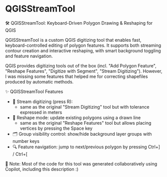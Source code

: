 # QGISStreamTool
🛠️ QGISStreamTool: Keyboard-Driven Polygon Drawing & Reshaping for QGIS


QGISStreamTool is a custom QGIS digitizing tool that enables fast, keyboard-controlled editing of polygon features. It supports both streaming contour creation and interactive reshaping, with smart background toggling and feature navigation.

QGIS provides digitizing tools out of the box (incl. "Add Polygon Feature", "Reshape Features", "Digitize with Segment", "Stream Digitizing"). 
However, I was missing some features that helped me for correcting shapefiles produced by automatic methods.

✨ QGISStreamTool Features
- 🧲 Stream digitizing (press R):
  - same as the original "Stream Digitizing" tool but with tolerance expressed in meters
- 🔁 Reshape mode: update existing polygons using a drawn line
  - same as the original "Reshape Features" tool but allows placing vertices by pressing the Space key
- 🗂️ Group visibility control: show/hide background layer groups with number keys
- 🔍 Feature navigation: jump to next/previous polygon by pressing Ctrl+] / Ctrl+[

🤖 Note: Most of the code for this tool was generated collaboratively using Copilot, including this description :)

